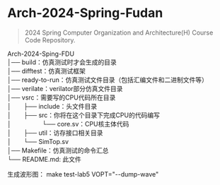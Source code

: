 # Arch-2024-Spring-Fudan

> 2024 Spring Computer Organization and Architecture(H) Course Code Repository.

Arch-2024-Sping-FDU  
│── build：仿真测试时才会生成的目录  
│── difftest：仿真测试框架  
│── ready-to-run：仿真测试文件目录（包括汇编文件和二进制文件等）  
│── verilate：verilator部分仿真文件目录  
│── vsrc：需要写的CPU代码所在目录  
│　　├── include：头文件目录  
│　　├── src：你将在这个目录下完成CPU的代码编写  
│　　　　　└── core.sv：CPU核主体代码  
│　　├── util：访存接口相关目录  
│　　└── SimTop.sv  
│── Makefile：仿真测试的命令汇总  
└── README.md: 此文件  

生成波形图：
make test-lab5 VOPT="--dump-wave"